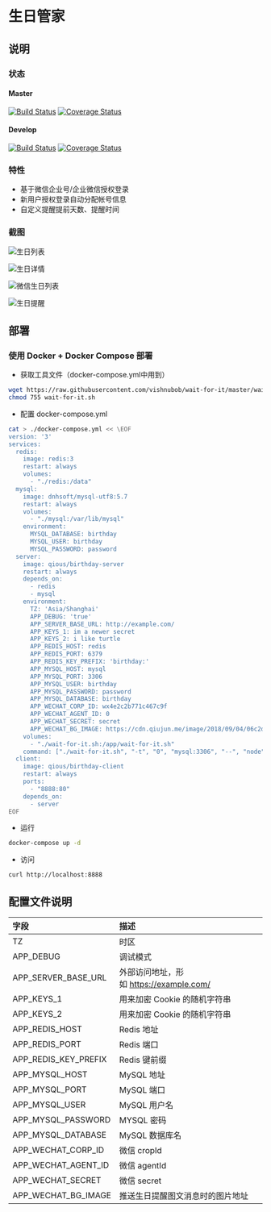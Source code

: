 # 生日管家

## 说明

### 状态

#### Master

[![Build Status](https://travis-ci.org/qious/birthday-server.svg?branch=master)](https://travis-ci.org/qious/birthday-server)
[![Coverage Status](https://coveralls.io/repos/github/qious/birthday-server/badge.svg?branch=master)](https://coveralls.io/github/qious/birthday-server?branch=master)

#### Develop

[![Build Status](https://travis-ci.org/qious/birthday-server.svg?branch=develop)](https://travis-ci.org/qious/birthday-server)
[![Coverage Status](https://coveralls.io/repos/github/qious/birthday-server/badge.svg?branch=develop)](https://coveralls.io/github/qious/birthday-server?branch=develop)

### 特性

- 基于微信企业号/企业微信授权登录
- 新用户授权登录自动分配帐号信息
- 自定义提醒提前天数、提醒时间

### 截图

![生日列表](https://cdn.qiujun.me/image/2018/09/24/c593040463273efb868cb02cbbe92062.png)

![生日详情](https://cdn.qiujun.me/image/2018/09/24/61f8aa3d3698659e4170aea9af860be2.png)

![微信生日列表](https://cdn.qiujun.me/image/2018/09/24/1b68ce630fc0886d4899631672ff1aa6.png)

![生日提醒](https://cdn.qiujun.me/image/2018/09/24/3f4ce9a24185bc995fd9bdb353c33409.png)

## 部署

### 使用 Docker + Docker Compose 部署

- 获取工具文件（docker-compose.yml中用到）

```bash
wget https://raw.githubusercontent.com/vishnubob/wait-for-it/master/wait-for-it.sh
chmod 755 wait-for-it.sh
```

- 配置 docker-compose.yml

```bash
cat > ./docker-compose.yml << \EOF
version: '3'
services:
  redis:
    image: redis:3
    restart: always
    volumes:
      - "./redis:/data"
  mysql:
    image: dnhsoft/mysql-utf8:5.7
    restart: always
    volumes:
      - "./mysql:/var/lib/mysql"
    environment:
      MYSQL_DATABASE: birthday
      MYSQL_USER: birthday
      MYSQL_PASSWORD: password
  server:
    image: qious/birthday-server
    restart: always
    depends_on:
      - redis
      - mysql
    environment:
      TZ: 'Asia/Shanghai'
      APP_DEBUG: 'true'
      APP_SERVER_BASE_URL: http://example.com/
      APP_KEYS_1: im a newer secret
      APP_KEYS_2: i like turtle
      APP_REDIS_HOST: redis
      APP_REDIS_PORT: 6379
      APP_REDIS_KEY_PREFIX: 'birthday:'
      APP_MYSQL_HOST: mysql
      APP_MYSQL_PORT: 3306
      APP_MYSQL_USER: birthday
      APP_MYSQL_PASSWORD: password
      APP_MYSQL_DATABASE: birthday
      APP_WECHAT_CORP_ID: wx4e2c2b771c467c9f
      APP_WECHAT_AGENT_ID: 0
      APP_WECHAT_SECRET: secret
      APP_WECHAT_BG_IMAGE: https://cdn.qiujun.me/image/2018/09/04/06c2d3f70e6fed342e2eb43bce55fb43.png!/both/720x400
    volumes:
      - "./wait-for-it.sh:/app/wait-for-it.sh"
    command: ["./wait-for-it.sh", "-t", "0", "mysql:3306", "--", "node", "index.js"]
  client:
    image: qious/birthday-client
    restart: always
    ports:
      - "8888:80"
    depends_on:
      - server
EOF
```

- 运行
```bash
docker-compose up -d
```

- 访问
```
curl http://localhost:8888
```

## 配置文件说明

| 字段   | 描述   |
|:----|:----|
| TZ   | 时区   |
| APP_DEBUG   | 调试模式   |
| APP_SERVER_BASE_URL   | 外部访问地址，形如 https://example.com/   |
| APP_KEYS_1   | 用来加密 Cookie 的随机字符串   |
| APP_KEYS_2   | 用来加密 Cookie 的随机字符串   |
| APP_REDIS_HOST   | Redis 地址   |
| APP_REDIS_PORT   | Redis 端口   |
| APP_REDIS_KEY_PREFIX   | Redis 键前缀   |
| APP_MYSQL_HOST   | MySQL 地址   |
| APP_MYSQL_PORT   | MySQL 端口   |
| APP_MYSQL_USER   | MySQL 用户名   |
| APP_MYSQL_PASSWORD   | MYSQL 密码   |
| APP_MYSQL_DATABASE   | MySQL 数据库名   |
| APP_WECHAT_CORP_ID   | 微信 cropId   |
| APP_WECHAT_AGENT_ID   | 微信 agentId   |
| APP_WECHAT_SECRET   | 微信 secret   |
| APP_WECHAT_BG_IMAGE   | 推送生日提醒图文消息时的图片地址   |
